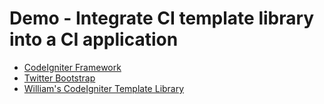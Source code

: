 Demo - Integrate CI template library into a CI application
==========================================================

* [CodeIgniter Framework](http://ellislab.com/codeigniter)
* [Twitter Bootstrap](http://getbootstrap.com/)
* [William's CodeIgniter Template Library](http://williamsconcepts.com/ci/codeigniter/libraries/template/)